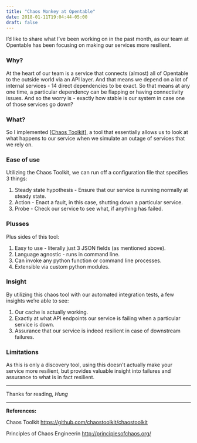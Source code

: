 ```yaml
---
title: "Chaos Monkey at Opentable"
date: 2018-01-11T19:04:44-05:00
draft: false
---
```


I’d like to share what I’ve been working on in the past month, as our team at Opentable has been focusing on making our services more resilient.


### Why?
At the heart of our team is a service that connects (almost) all of Opentable to the outside world via an API layer. And that means we depend on a lot of internal services - 14 direct dependencies to be exact. So that means at any one time, a particular dependency can be flapping or having connectivity issues. And so the worry is - exactly how stable is our system in case one of those services go down?

### What?
So I implemented [[Chaos Toolkit](https://github.com/chaostoolkit/chaostoolkit)], a tool that essentially allows us to look at what happens to our service when we simulate an outage of services that we rely on. 

### Ease of use
Utilizing the Chaos Toolkit, we can run off a configuration file that specifies 3 things:

1. Steady state hypothesis - Ensure that our service is running normally at steady state.
2. Action - Enact a fault, in this case, shutting down a particular service.
3. Probe - Check our service to see what, if anything has failed.


### Plusses 
Plus sides of this tool:

1. Easy to use - literally just 3 JSON fields (as mentioned above).
2. Language agnostic - runs in command line.
3. Can invoke any python function or command line processes.
4. Extensible via custom python modules.


### Insight
By utilizing this chaos tool with our automated integration tests, a few insights we’re able to see:

1. Our cache is actually working.
2. Exactly at what API endpoints our service is failing when a particular service is down.
3. Assurance that our service is indeed resilient in case of downstream failures.

### Limitations
As this is only a discovery tool, using this doesn't actually make your service more resilient, but provides valuable insight into failures and assurance to what is in fact resilient.



--- 
Thanks for reading,
_Hung_


---
__References:__

Chaos Toolkit
https://github.com/chaostoolkit/chaostoolkit

Principles of Chaos Engineerin
http://principlesofchaos.org/
